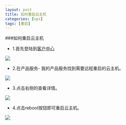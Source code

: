 ```yaml
---
layout: post
title: 如何重启云主机
categories: [vps]
tags: [重启]
---
```


###如何重启云主机

*   1.首先登陆到[客户中心](http://portal.51hosting.com)

![](http://ww2.sinaimg.cn/large/a74ecc4cjw1dz9pb08z8nj.jpg)

*   2.在产品服务- 我的产品服务找到需要远程重启的云主机。

![](http://ww4.sinaimg.cn/large/a74e55b4jw1dz9pc238h0j.jpg)

*   3.点击右侧的查看详情。

![](http://ww2.sinaimg.cn/large/a74ecc4cjw1dz9pz67n0gj.jpg)

*   4.点击reboot按钮即可重启云主机。

![](http://ww1.sinaimg.cn/large/a74eed94jw1dz9q49kwzvj.jpg)

